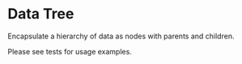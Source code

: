 # Data Tree
Encapsulate a hierarchy of data as nodes with parents and children.

Please see tests for usage examples.
